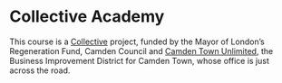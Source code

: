 # Collective Academy

This course is a [Collective](http://camdencollective.co.uk/) project, funded by the Mayor of London’s Regeneration Fund, Camden Council and [Camden Town Unlimited](http://www.camdentownunlimited.com/), the Business Improvement District for Camden Town, whose office is just across the road.

